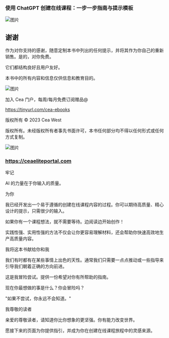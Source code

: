 ### 使用 ChatGPT 创建在线课程：一步一步指南与提示模板

![图片](img/image-9Y11PG23.png)

## 谢谢

作为对你支持的感谢，随意定制本书中列出的任何提示，并将其作为你自己的重新销售。是的，对你免费。

它们都结构良好且用户友好。

本书中的所有内容和信息仅供信息和教育目的。

![图片](img/image-0D1OK4TX.png)

加入 Cea 门户，每周/每月免费订阅赠品@

https://tinyurl.com/cea-ebooks

版权所有 © 2023 Cea West

版权所有。未经版权所有者事先书面许可，本书任何部分均不得以任何形式或任何方式复制。

![图片](img/image-25BEY0X3.png)

### https://ceaeliteportal.com

牢记

AI 的力量在于你输入的质量。

为你

我已经开发出一个易于遵循的创建在线课程内容的过程。你可以期待高质量、精心设计的提示，只需很少的输入。

如果你有一个课程想法，就不需要等待。边阅读边开始创作！

实践性强、实用性强的方法不仅会让你更容易理解材料，还会帮助你快速高效地生产高质量内容。

我将这本书献给你和我

我们有时都有在某些事情上出色的天性。通常我们只需要一点点推动或一些指导来引导我们朝着正确的方向前进。

这是我冒险尝试。提供一份希望对你有所帮助的指南。

现在你最想做的事是什么？你会冒险吗？

"如果不尝试，你永远不会知道。"

我尊敬的读者

亲爱的尊敬读者，请知道你比你想象的更坚强。你有能力改变世界。

愿接下来的页面为你提供指引，并成为你在创建在线课程旅程中的灵感来源。
